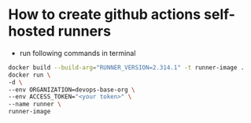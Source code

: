 # How to create github actions self-hosted runners

- run following commands in terminal

```bash
docker build --build-arg="RUNNER_VERSION=2.314.1" -t runner-image .
docker run \
-d \
--env ORGANIZATION=devops-base-org \
--env ACCESS_TOKEN="<your token>" \
--name runner \
runner-image
```
